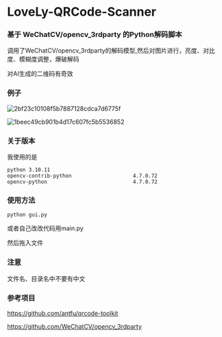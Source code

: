 # LoveLy-QRCode-Scanner
### 基于 WeChatCV/opencv_3rdparty 的Python解码脚本
调用了WeChatCV/opencv_3rdparty的解码模型,然后对图片进行，亮度、对比度、模糊度调整，爆破解码

对AI生成的二维码有奇效

### 例子
![2bf23c10108f5b7887128cdca7d6775f](https://github.com/Tokeii0/LoveLy-QRCode-Scanner/assets/111427585/92dc041e-af95-4dcc-bc16-7ef7f1de8a3a)

![1beec49cb901b4d17c607fc5b5536852](https://github.com/Tokeii0/LoveLy-QRCode-Scanner/assets/111427585/2648034d-8806-49a8-89d5-44b33e9ab37c)


### 关于版本

我使用的是

```
python 3.10.11 
opencv-contrib-python                    4.7.0.72
opencv-python                            4.7.0.72
```

### 使用方法

`python gui.py`

或者自己改改代码用main.py

然后拖入文件

### 注意

文件名、目录名中不要有中文


### 参考项目
https://github.com/antfu/qrcode-toolkit

https://github.com/WeChatCV/opencv_3rdparty

